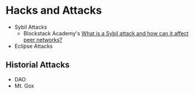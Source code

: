 # Hacks and Attacks 
* Sybil Attacks
    * Blockstack Academy's [What is a Sybil attack and how can it affect peer networks?](https://www.youtube.com/watch?v=N8LnaHbY66w&index=5&list=PLXS8JJHIn4nEv_LcXIaklH_QAZaDEVD8q&t=0s)
* Eclipse Attacks
## Historial Attacks
 * DAO
 * Mt. Gox
